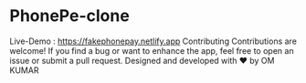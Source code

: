 # PhonePe-clone
Live-Demo : https://fakephonepay.netlify.app
Contributing Contributions are welcome! If you find a bug or want to enhance the app, feel free to open an issue or submit a pull request. Designed and developed with ❤️ by OM KUMAR
